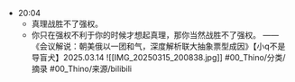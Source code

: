 
- 20:04 
	- 真理战胜不了强权。
	- 你只在强权不利于你的时候才想起真理，那你当然战胜不了强权。
	——《会议解说：朝美俄以一团和气，深度解析联大抽象票型成因》【小q不是导盲犬】2025.03.14
	![[IMG_20250315_200838.jpg]]
	#00_Thino/分类/摘录 #00_Thino/来源/bilibili
